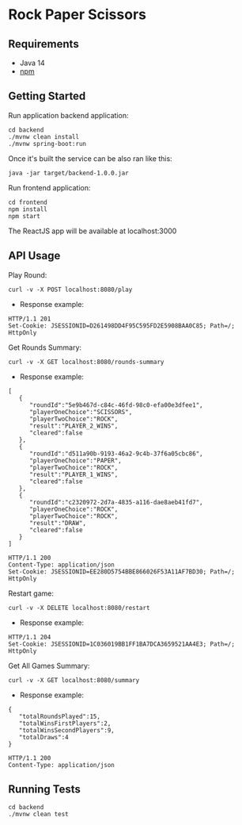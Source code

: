 # Rock Paper Scissors

## Requirements
- Java 14
- [npm](https://www.npmjs.com)

## Getting Started

Run application backend application:

```
cd backend
./mvnw clean install
./mvnw spring-boot:run
```

Once it's built the service can be also ran like this:

```
java -jar target/backend-1.0.0.jar
```

Run frontend application:

```
cd frontend
npm install
npm start
```

The ReactJS app will be available at localhost:3000

## API Usage

Play Round:

```
curl -v -X POST localhost:8080/play
```

- Response example:

```
HTTP/1.1 201
Set-Cookie: JSESSIONID=D261498DD4F95C595FD2E5908BAA0C85; Path=/; HttpOnly
```

Get Rounds Summary:

```
curl -v -X GET localhost:8080/rounds-summary
```

- Response example:

```
[
   {
      "roundId":"5e9b467d-c84c-46fd-98c0-efa00e3dfee1",
      "playerOneChoice":"SCISSORS",
      "playerTwoChoice":"ROCK",
      "result":"PLAYER_2_WINS",
      "cleared":false
   },
   {
      "roundId":"d511a90b-9193-46a2-9c4b-37f6a05cbc86",
      "playerOneChoice":"PAPER",
      "playerTwoChoice":"ROCK",
      "result":"PLAYER_1_WINS",
      "cleared":false
   },
   {
      "roundId":"c2320972-2d7a-4835-a116-dae8aeb41fd7",
      "playerOneChoice":"ROCK",
      "playerTwoChoice":"ROCK",
      "result":"DRAW",
      "cleared":false
   }
]
```

```
HTTP/1.1 200
Content-Type: application/json
Set-Cookie: JSESSIONID=EE280D5754BBE866026F53A11AF7BD30; Path=/; HttpOnly
```

Restart game:

```
curl -v -X DELETE localhost:8080/restart
```

- Response example:

```
HTTP/1.1 204
Set-Cookie: JSESSIONID=1C036019BB1FF1BA7DCA3659521AA4E3; Path=/; HttpOnly
```

Get All Games Summary:

```
curl -v -X GET localhost:8080/summary
```

- Response example:

```
{
   "totalRoundsPlayed":15,
   "totalWinsFirstPlayers":2,
   "totalWinsSecondPlayers":9,
   "totalDraws":4
}
```

```
HTTP/1.1 200
Content-Type: application/json
```

## Running Tests

```
cd backend
./mvnw clean test
```
